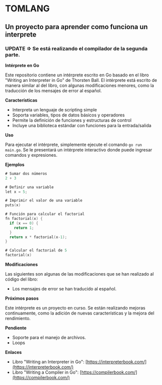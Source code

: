 # TOMLANG
## Un proyecto para aprender como funciona un interprete
### UPDATE => Se está realizando el compilador de la segunda parte.

**Intérprete en Go**

Este repositorio contiene un intérprete escrito en Go basado en el libro "Writing an Interpreter in Go" de Thorsten Ball. El intérprete está escrito de manera similar al del libro, con algunas modificaciones menores, como la traducción de los mensajes de error al español.

**Características**

* Interpreta un lenguaje de scripting simple
* Soporta variables, tipos de datos básicos y operadores
* Permite la definición de funciones y estructuras de control
* Incluye una biblioteca estándar con funciones para la entrada/salida

**Uso**

Para ejecutar el intérprete, simplemente ejecute el comando `go run main.go`. Se le presentará un intérprete interactivo donde puede ingresar comandos y expresiones.

**Ejemplos**

```go
# Sumar dos números
2 + 3

# Definir una variable
let x = 5;

# Imprimir el valor de una variable
puts(x)

# Función para calcular el factorial
fn factorial(x) {
  if (x == 0) {
    return 1;
  }
  return x * factorial(x-1);
}

# Calcular el factorial de 5
factorial(x)
```

**Modificaciones**

Las siguientes son algunas de las modificaciones que se han realizado al código del libro:

* Los mensajes de error se han traducido al español.

**Próximos pasos**

Este intérprete es un proyecto en curso. Se están realizando mejoras continuamente, como la adición de nuevas características y la mejora del rendimiento.

**Pendiente**

* Soporte para el manejo de archivos.
* Loops

**Enlaces**

* Libro "Writing an Interpreter in Go": [https://interpreterbook.com/](https://interpreterbook.com/)
* Libro "Writing a Compiler in Go": [https://compilerbook.com/](https://compilerbook.com/)
